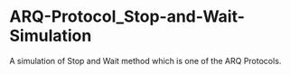 # ARQ-Protocol_Stop-and-Wait-Simulation
A simulation of Stop and Wait method which is one of the ARQ Protocols.
